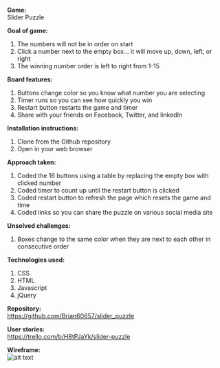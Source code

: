 **Game:**<br>
Slider Puzzle


**Goal of game:**<br>
1. The numbers will not be in order on start
2. Click a number next to the empty box... it will move up, down, left, or right
3. The winning number order is left to right from 1-15


**Board features:**<br>
1. Buttons change color so you know what number you are selecting
2. Timer runs so you can see how quickly you win
3. Restart button restarts the game and timer
4. Share with your friends on Facebook, Twitter, and linkedIn


**Installation instructions:**<br>
1. Clone from the Github repository
2. Open in your web browser


**Approach taken:**<br>
1. Coded the 16 buttons using a table by replacing the empty box with clicked number
2. Coded timer to count up until the restart button is clicked
3. Coded restart button to refresh the page which resets the game and time
4. Coded links so you can share the puzzle on various social media site


**Unsolved challenges:**<br>
1. Boxes change to the same color when they are next to each other in consecutive order


**Technologies used:**<br>
1. CSS
2. HTML
3. Javascript
4. jQuery


**Repository:**<br>
https://github.com/Brian60657/slider_puzzle


**User stories:**<br>
https://trello.com/b/H8tPJaYk/slider-puzzle


**Wireframe:**<br>
![alt text](https://github.com/Brian60657/slider_puzzle/blob/master/css/assets/wireframe.jpg)
